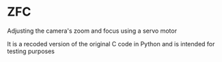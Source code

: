 # ZFC
 Adjusting the camera's zoom and focus using a servo motor

It is a recoded version of the original C code in Python and is intended for testing purposes
